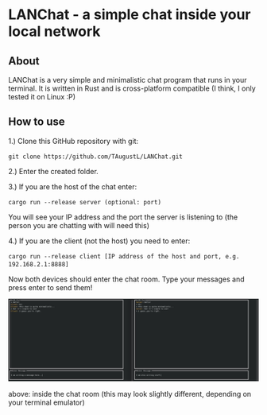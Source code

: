 <h1>LANChat - a simple chat inside your local network</h1>
<h2>About</h2>
<div>
  LANChat is a very simple and minimalistic chat program that runs in your terminal. It is written in Rust and is cross-platform compatible (I think, I only tested it on Linux :P)
</div>
<h2>How to use</h2>
<p>1.) Clone this GitHub repository with git:</p>

```
git clone https://github.com/TAugustL/LANChat.git
```

<p>2.) Enter the created folder.</p>
<p>3.) If you are the host of the chat enter:</p>

```
cargo run --release server (optional: port)
```

<p>You will see your IP address and the port the server is listening to (the person you are chatting with will need this)</p>
<p>4.) If you are the client (not the host) you need to enter:</p>

```
cargo run --release client [IP address of the host and port, e.g. 192.168.2.1:8888]
```

<p>Now both devices should enter the chat room. Type your messages and press enter to send them!</p>

![preview](https://github.com/TAugustL/LANChat/blob/main/preview.jpg?raw=true)
<p>above: inside the chat room (this may look slightly different, depending on your terminal emulator)</p>
